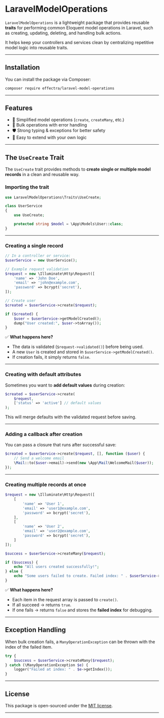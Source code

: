 # LaravelModelOperations

`LaravelModelOperations` is a lightweight package that provides reusable **traits** for performing common Eloquent model operations in Laravel, such as creating, updating, deleting, and handling bulk actions.

It helps keep your controllers and services clean by centralizing repetitive model logic into reusable traits.

---

## Installation

You can install the package via Composer:

```bash
composer require effectra/laravel-model-operations
```

---

## Features

* 🎯 Simplified model operations (`create`, `createMany`, etc.)
* 🔄 Bulk operations with error handling
* 🛡️ Strong typing & exceptions for better safety
* 🧩 Easy to extend with your own logic

---

## The `UseCreate` Trait

The `UseCreate` trait provides methods to **create single or multiple model records** in a clean and reusable way.

### Importing the trait

```php
use LaravelModelOperations\Traits\UseCreate;

class UserService
{
    use UseCreate;

    protected string $model = \App\Models\User::class;
}
```

---

### Creating a single record

```php
// In a controller or service:
$userService = new UserService();

// Example request validation
$request = new \Illuminate\Http\Request([
    'name' => 'John Doe',
    'email' => 'john@example.com',
    'password' => bcrypt('secret'),
]);

// Create user
$created = $userService->create($request);

if ($created) {
    $user = $userService->getModelCreated();
    dump("User created:", $user->toArray());
}
```

✅ **What happens here?**

* The data is validated (`$request->validated()`) before being used.
* A new `User` is created and stored in `$userService->getModelCreated()`.
* If creation fails, it simply returns `false`.

---

### Creating with default attributes

Sometimes you want to **add default values** during creation:

```php
$created = $userService->create(
    $request,
    ['status' => 'active'] // default values
);
```

This will merge defaults with the validated request before saving.

---

### Adding a callback after creation

You can pass a closure that runs after successful save:

```php
$created = $userService->create($request, [], function ($user) {
    // Send a welcome email
    \Mail::to($user->email)->send(new \App\Mail\WelcomeMail($user));
});
```

---

### Creating multiple records at once

```php
$request = new \Illuminate\Http\Request([
    [
        'name' => 'User 1',
        'email' => 'user1@example.com',
        'password' => bcrypt('secret'),
    ],
    [
        'name' => 'User 2',
        'email' => 'user2@example.com',
        'password' => bcrypt('secret'),
    ]
]);

$success = $userService->createMany($request);

if ($success) {
    echo "All users created successfully!";
} else {
    echo "Some users failed to create. Failed index: " . $userService->modelFailedIndex;
}
```

✅ **What happens here?**

* Each item in the request array is passed to `create()`.
* If all succeed → returns `true`.
* If one fails → returns `false` and stores the **failed index** for debugging.

---

## Exception Handling

When bulk creation fails, a `ManyOperationException` can be thrown with the index of the failed item.

```php
try {
    $success = $userService->createMany($request);
} catch (\ManyOperationException $e) {
    logger("Failed at index: " . $e->getIndex());
}
```

---

## License

This package is open-sourced under the [MIT license](LICENSE).

---